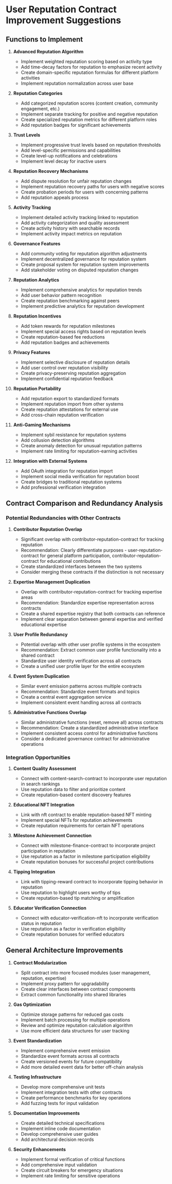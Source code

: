 # User Reputation Contract Improvement Suggestions

## Functions to Implement

1. **Advanced Reputation Algorithm**
   - Implement weighted reputation scoring based on activity type
   - Add time-decay factors for reputation to emphasize recent activity
   - Create domain-specific reputation formulas for different platform activities
   - Implement reputation normalization across user base

2. **Reputation Categories**
   - Add categorized reputation scores (content creation, community engagement, etc.)
   - Implement separate tracking for positive and negative reputation
   - Create specialized reputation metrics for different platform roles
   - Add reputation badges for significant achievements

3. **Trust Levels**
   - Implement progressive trust levels based on reputation thresholds
   - Add level-specific permissions and capabilities
   - Create level-up notifications and celebrations
   - Implement level decay for inactive users

4. **Reputation Recovery Mechanisms**
   - Add dispute resolution for unfair reputation changes
   - Implement reputation recovery paths for users with negative scores
   - Create probation periods for users with concerning patterns
   - Add reputation appeals process

5. **Activity Tracking**
   - Implement detailed activity tracking linked to reputation
   - Add activity categorization and quality assessment
   - Create activity history with searchable records
   - Implement activity impact metrics on reputation

6. **Governance Features**
   - Add community voting for reputation algorithm adjustments
   - Implement decentralized governance for reputation system
   - Create proposal system for reputation system improvements
   - Add stakeholder voting on disputed reputation changes

7. **Reputation Analytics**
   - Implement comprehensive analytics for reputation trends
   - Add user behavior pattern recognition
   - Create reputation benchmarking against peers
   - Implement predictive analytics for reputation development

8. **Reputation Incentives**
   - Add token rewards for reputation milestones
   - Implement special access rights based on reputation levels
   - Create reputation-based fee reductions
   - Add reputation badges and achievements

9. **Privacy Features**
   - Implement selective disclosure of reputation details
   - Add user control over reputation visibility
   - Create privacy-preserving reputation aggregation
   - Implement confidential reputation feedback

10. **Reputation Portability**
    - Add reputation export to standardized formats
    - Implement reputation import from other systems
    - Create reputation attestations for external use
    - Add cross-chain reputation verification

11. **Anti-Gaming Mechanisms**
    - Implement sybil resistance for reputation systems
    - Add collusion detection algorithms
    - Create anomaly detection for unusual reputation patterns
    - Implement rate limiting for reputation-earning activities

12. **Integration with External Systems**
    - Add OAuth integration for reputation import
    - Implement social media verification for reputation boost
    - Create bridges to traditional reputation systems
    - Add professional verification integration

## Contract Comparison and Redundancy Analysis

### Potential Redundancies with Other Contracts

1. **Contributor Reputation Overlap**
   - Significant overlap with contributor-reputation-contract for tracking reputation
   - Recommendation: Clearly differentiate purposes - user-reputation-contract for general platform participation, contributor-reputation-contract for educational contributions
   - Create standardized interfaces between the two systems
   - Consider merging these contracts if the distinction is not necessary

2. **Expertise Management Duplication**
   - Overlap with contributor-reputation-contract for tracking expertise areas
   - Recommendation: Standardize expertise representation across contracts
   - Create a shared expertise registry that both contracts can reference
   - Implement clear separation between general expertise and verified educational expertise

3. **User Profile Redundancy**
   - Potential overlap with other user profile systems in the ecosystem
   - Recommendation: Extract common user profile functionality into a shared contract
   - Standardize user identity verification across all contracts
   - Create a unified user profile layer for the entire ecosystem

4. **Event System Duplication**
   - Similar event emission patterns across multiple contracts
   - Recommendation: Standardize event formats and topics
   - Create a central event aggregation service
   - Implement consistent event handling across all contracts

5. **Administrative Functions Overlap**
   - Similar administrative functions (reset, remove all) across contracts
   - Recommendation: Create a standardized administrative interface
   - Implement consistent access control for administrative functions
   - Consider a dedicated governance contract for administrative operations

### Integration Opportunities

1. **Content Quality Assessment**
   - Connect with content-search-contract to incorporate user reputation in search rankings
   - Use reputation data to filter and prioritize content
   - Create reputation-based content discovery features

2. **Educational NFT Integration**
   - Link with nft contract to enable reputation-based NFT minting
   - Implement special NFTs for reputation achievements
   - Create reputation requirements for certain NFT operations

3. **Milestone Achievement Connection**
   - Connect with milestone-finance-contract to incorporate project participation in reputation
   - Use reputation as a factor in milestone participation eligibility
   - Create reputation bonuses for successful project contributions

4. **Tipping Integration**
   - Link with tipping-reward contract to incorporate tipping behavior in reputation
   - Use reputation to highlight users worthy of tips
   - Create reputation-based tip matching or amplification

5. **Educator Verification Connection**
   - Connect with educator-verification-nft to incorporate verification status in reputation
   - Use reputation as a factor in verification eligibility
   - Create reputation bonuses for verified educators

## General Architecture Improvements

1. **Contract Modularization**
   - Split contract into more focused modules (user management, reputation, expertise)
   - Implement proxy pattern for upgradability
   - Create clear interfaces between contract components
   - Extract common functionality into shared libraries

2. **Gas Optimization**
   - Optimize storage patterns for reduced gas costs
   - Implement batch processing for multiple operations
   - Review and optimize reputation calculation algorithm
   - Use more efficient data structures for user tracking

3. **Event Standardization**
   - Implement comprehensive event emission
   - Standardize event formats across all contracts
   - Create versioned events for future compatibility
   - Add more detailed event data for better off-chain analysis

4. **Testing Infrastructure**
   - Develop more comprehensive unit tests
   - Implement integration tests with other contracts
   - Create performance benchmarks for key operations
   - Add fuzzing tests for input validation

5. **Documentation Improvements**
   - Create detailed technical specifications
   - Implement inline code documentation
   - Develop comprehensive user guides
   - Add architectural decision records

6. **Security Enhancements**
   - Implement formal verification of critical functions
   - Add comprehensive input validation
   - Create circuit breakers for emergency situations
   - Implement rate limiting for sensitive operations
